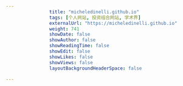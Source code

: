 ---
                title: "micheledinelli.github.io"
                tags: [个人网站, 投资组合网站, 学术界]
                externalUrl: "https://micheledinelli.github.io"
                weight: 741
                showDate: false
                showAuthor: false
                showReadingTime: false
                showEdit: false
                showLikes: false
                showViews: false
                layoutBackgroundHeaderSpace: false
                ---

